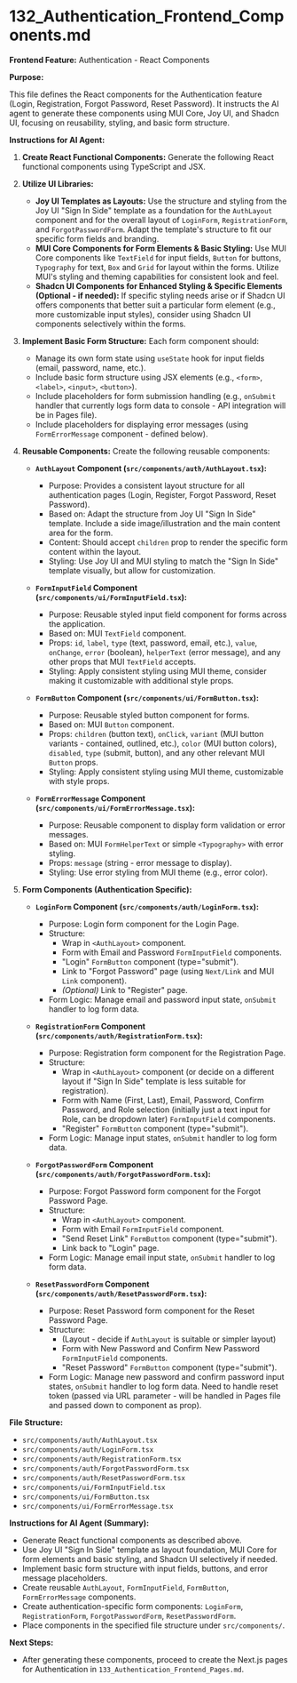 # 132_Authentication_Frontend_Components.md

**Frontend Feature:** Authentication - React Components

**Purpose:**

This file defines the React components for the Authentication feature (Login, Registration, Forgot Password, Reset Password). It instructs the AI agent to generate these components using MUI Core, Joy UI, and Shadcn UI, focusing on reusability, styling, and basic form structure.

**Instructions for AI Agent:**

1.  **Create React Functional Components:** Generate the following React functional components using TypeScript and JSX.

2.  **Utilize UI Libraries:**
    *   **Joy UI Templates as Layouts:**  Use the structure and styling from the Joy UI "Sign In Side" template as a foundation for the `AuthLayout` component and for the overall layout of `LoginForm`, `RegistrationForm`, and `ForgotPasswordForm`.  Adapt the template's structure to fit our specific form fields and branding.
    *   **MUI Core Components for Form Elements & Basic Styling:** Use MUI Core components like `TextField` for input fields, `Button` for buttons, `Typography` for text, `Box` and `Grid` for layout within the forms.  Utilize MUI's styling and theming capabilities for consistent look and feel.
    *   **Shadcn UI Components for Enhanced Styling & Specific Elements (Optional - if needed):** If specific styling needs arise or if Shadcn UI offers components that better suit a particular form element (e.g., more customizable input styles), consider using Shadcn UI components selectively within the forms.

3.  **Implement Basic Form Structure:**  Each form component should:
    *   Manage its own form state using `useState` hook for input fields (email, password, name, etc.).
    *   Include basic form structure using JSX elements (e.g., `<form>`, `<label>`, `<input>`, `<button>`).
    *   Include placeholders for form submission handling (e.g., `onSubmit` handler that currently logs form data to console - API integration will be in Pages file).
    *   Include placeholders for displaying error messages (using `FormErrorMessage` component - defined below).

4.  **Reusable Components:** Create the following reusable components:

    *   **`AuthLayout` Component (`src/components/auth/AuthLayout.tsx`):**
        *   Purpose:  Provides a consistent layout structure for all authentication pages (Login, Register, Forgot Password, Reset Password).
        *   Based on: Adapt the structure from Joy UI "Sign In Side" template. Include a side image/illustration and the main content area for the form.
        *   Content:  Should accept `children` prop to render the specific form content within the layout.
        *   Styling: Use Joy UI and MUI styling to match the "Sign In Side" template visually, but allow for customization.

    *   **`FormInputField` Component (`src/components/ui/FormInputField.tsx`):**
        *   Purpose: Reusable styled input field component for forms across the application.
        *   Based on: MUI `TextField` component.
        *   Props:  `id`, `label`, `type` (text, password, email, etc.), `value`, `onChange`, `error` (boolean), `helperText` (error message), and any other props that MUI `TextField` accepts.
        *   Styling: Apply consistent styling using MUI theme, consider making it customizable with additional style props.

    *   **`FormButton` Component (`src/components/ui/FormButton.tsx`):**
        *   Purpose: Reusable styled button component for forms.
        *   Based on: MUI `Button` component.
        *   Props: `children` (button text), `onClick`, `variant` (MUI button variants - contained, outlined, etc.), `color` (MUI button colors), `disabled`, `type` (submit, button), and any other relevant MUI `Button` props.
        *   Styling:  Apply consistent styling using MUI theme, customizable with style props.

    *   **`FormErrorMessage` Component (`src/components/ui/FormErrorMessage.tsx`):**
        *   Purpose: Reusable component to display form validation or error messages.
        *   Based on: MUI `FormHelperText` or simple `<Typography>` with error styling.
        *   Props: `message` (string - error message to display).
        *   Styling:  Use error styling from MUI theme (e.g., error color).

5.  **Form Components (Authentication Specific):**

    *   **`LoginForm` Component (`src/components/auth/LoginForm.tsx`):**
        *   Purpose:  Login form component for the Login Page.
        *   Structure:
            *   Wrap in `<AuthLayout>` component.
            *   Form with Email and Password `FormInputField` components.
            *   "Login" `FormButton` component (type="submit").
            *   Link to "Forgot Password" page (using `Next/Link` and MUI `Link` component).
            *   *(Optional)* Link to "Register" page.
        *   Form Logic:  Manage email and password input state, `onSubmit` handler to log form data.

    *   **`RegistrationForm` Component (`src/components/auth/RegistrationForm.tsx`):**
        *   Purpose: Registration form component for the Registration Page.
        *   Structure:
            *   Wrap in `<AuthLayout>` component (or decide on a different layout if "Sign In Side" template is less suitable for registration).
            *   Form with Name (First, Last), Email, Password, Confirm Password, and Role selection (initially just a text input for Role, can be dropdown later) `FormInputField` components.
            *   "Register" `FormButton` component (type="submit").
        *   Form Logic: Manage input states, `onSubmit` handler to log form data.

    *   **`ForgotPasswordForm` Component (`src/components/auth/ForgotPasswordForm.tsx`):**
        *   Purpose: Forgot Password form component for the Forgot Password Page.
        *   Structure:
            *   Wrap in `<AuthLayout>` component.
            *   Form with Email `FormInputField` component.
            *   "Send Reset Link" `FormButton` component (type="submit").
            *   Link back to "Login" page.
        *   Form Logic: Manage email input state, `onSubmit` handler to log form data.

    *   **`ResetPasswordForm` Component (`src/components/auth/ResetPasswordForm.tsx`):**
        *   Purpose: Reset Password form component for the Reset Password Page.
        *   Structure:
            *   (Layout - decide if `AuthLayout` is suitable or simpler layout)
            *   Form with New Password and Confirm New Password `FormInputField` components.
            *   "Reset Password" `FormButton` component (type="submit").
        *   Form Logic: Manage new password and confirm password input states, `onSubmit` handler to log form data.  Need to handle reset token (passed via URL parameter - will be handled in Pages file and passed down to component as prop).


**File Structure:**

*   `src/components/auth/AuthLayout.tsx`
*   `src/components/auth/LoginForm.tsx`
*   `src/components/auth/RegistrationForm.tsx`
*   `src/components/auth/ForgotPasswordForm.tsx`
*   `src/components/auth/ResetPasswordForm.tsx`
*   `src/components/ui/FormInputField.tsx`
*   `src/components/ui/FormButton.tsx`
*   `src/components/ui/FormErrorMessage.tsx`


**Instructions for AI Agent (Summary):**

*   Generate React functional components as described above.
*   Use Joy UI "Sign In Side" template as layout foundation, MUI Core for form elements and basic styling, and Shadcn UI selectively if needed.
*   Implement basic form structure with input fields, buttons, and error message placeholders.
*   Create reusable `AuthLayout`, `FormInputField`, `FormButton`, `FormErrorMessage` components.
*   Create authentication-specific form components: `LoginForm`, `RegistrationForm`, `ForgotPasswordForm`, `ResetPasswordForm`.
*   Place components in the specified file structure under `src/components/`.

**Next Steps:**

*   After generating these components, proceed to create the Next.js pages for Authentication in `133_Authentication_Frontend_Pages.md`.